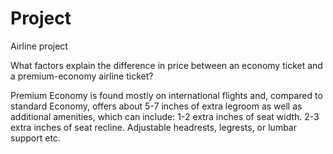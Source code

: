 # Project
Airline project

What factors explain the difference in price between an economy ticket and a premium-economy airline ticket?

Premium Economy is found mostly on international flights and, compared to standard Economy, offers about 5-7 inches of extra legroom as 
well as additional amenities, which can include: 1-2 extra inches of seat width. 2-3 extra inches of seat recline. Adjustable headrests, 
legrests, or lumbar support etc.

